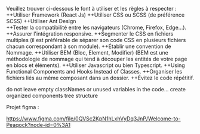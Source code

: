Veuillez trouver ci-dessous le font à utiliser et les règles à respecter :
++Utiliser Framework (React Js)
++Utiliser CSS ou SCSS (de préférence SCSS)
++Utiliser Ant Design  
++Tester la compatibilité entre les navigateurs (Chrome, Firefox, Edge...).
++Assurer l'intégration responsive.
++Segmenter le CSS en fichiers multiples (il est préférable de séparer son code CSS en plusieurs fichiers chacun correspondant à son module).
++Établir une convention de Nommage.
++Utiliser BEM (Bloc, Element, Modifier) (BEM est une méthodologie de nommage qui tend à découper les entités de votre page en blocs et éléments).
++Utiliser Javascript ou bien Typescript.
++Using Functional Components and Hooks Instead of Classes.
++Organiser les fichiers liés au même composant dans un dossier.
++Évitez le code répétitif.

do not leave empty classNames or unused variables in the code...
create organized components tree structure

Projet figma :

https://www.figma.com/file/0QVSc2KpN1hLxhVyDq3JnP/Welcome-to-Peaqock?node-id=0%3A1
